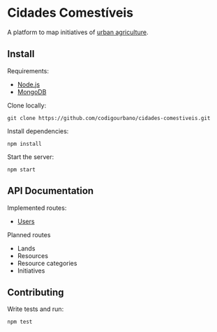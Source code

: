 # Cidades Comestíveis

A platform to map initiatives of [urban agriculture].

## Install

Requirements:

* [Node.js](https://nodejs.org)
* [MongoDB](https://www.mongodb.org)

Clone locally:

    git clone https://github.com/codigourbano/cidades-comestiveis.git

Install dependencies:

    npm install

Start the server:

    npm start


## API Documentation

Implemented routes:

  * [Users][User Routes]

Planned routes

  * Lands
  * Resources
  * Resource categories
  * Initiatives


[API Documentation]: https://github.com/codigourbano/cidades-comestiveis/wiki/api-reference
[User routes]: https://github.com/codigourbano/cidades-comestiveis/wiki/api-reference#user-routes
[urban agriculture]: https://en.wikipedia.org/wiki/Urban_agriculture
[wiki]: https://github.com/codigourbano/cidades-comestiveis/wiki


## Contributing

Write tests and run:

    npm test
